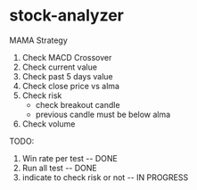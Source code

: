 # stock-analyzer

MAMA Strategy
1. Check MACD Crossover
2. Check current value
3. Check past 5 days value
4. Check close price vs alma
5. Check risk
    - check breakout candle
    - previous candle must be below alma
6. Check volume

TODO:
1. Win rate per test -- DONE
2. Run all test -- DONE
3. indicate to check risk or not -- IN PROGRESS